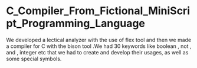 # C_Compiler_From_Fictional_MiniScript_Programming_Language
We developed a lectical analyzer with the use of flex tool and then we made a compiler for C with the bison tool .We had 30 keywords like boolean , not , and , integer etc that we had to create and develop their usages, as well as some special symbols.
